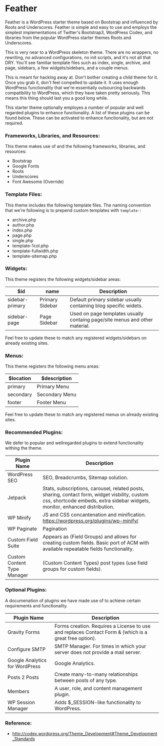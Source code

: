 # Feather

Feather is a WordPress starter theme based on Bootstrap and influenced by Roots and Underscores. Feather is simple and easy to use and employs the simplest implementations of Twitter's Bootstrap3, WordPress Codex, and libraries from the popular WordPress starter themes Roots and Underscores.

This is very near to a WordPress skeleton theme. There are no wrappers, no rewriting, no advanced configurations, no init scripts, and it's not all that DRY.  You'll see familiar template files such as index, single, archive, and page, sidebars, a few widgets/sidebars, and a couple menus.

This is meant for hacking away at. Don't bother creating a child theme for it. Once you grab it, don't feel compelled to update it. It uses enough WordPress functionality that we're essentially outsourcing backwards compatibility to WordPress, which they have taken pretty seriously. This means this thing should last you a good long while.

This starter theme optionally employes a number of popular and well regarded plugins to enhance functionality. A list of these plugins can be found below. These can be activated to enhance functionality, but are not required.

### Frameworks, Libraries, and Resources:

This theme makes use of and the following frameworks, libraries, and resources:

* Bootstrap
* Google Fonts
* Roots
* Underscores
* Font Awesome (Override)

### Template Files:

This theme includes the following template files. The naming convention that we're following is to prepend custom templates with `template-`:

* archive.php
* author.php
* index.php
* page.php
* single.php
* template-1col.php
* template-fullwidth.php
* template-sitemap.php

### Widgets:

This theme registers the following widgets/sidebar areas:

$id | name | Description
------------ | ------------- | -------------
sidebar-primary | Primary Sidebar | Default primary sidebar usually containing blog specific widets.
sidebar-page | Page Sidebar | Used on page templates usually containg page/site menus and other material.

Feel free to update these to match any registered widgets/sidebars on already existing sites.

### Menus:

This theme registers the following menu areas:

$location | $description
------------ | -------------
primary | Primary Menu
secondary | Secondary Menu
footer | Footer Menu

Feel free to update these to match any registered menus on already existing sites.

### Recommended Plugins:

We defer to popular and wellregarded plugins to extend functionality withing the theme. 

Plugin Name | Description
------------ | -------------
WordPress SEO | SEO, Breadcrumbs, Sitemap solution.
Jetpack | Stats, subscriptions, carousel, related posts, sharing, contact form, widget visbility, custom css, shortcode embeds, extra sidebar widgets, monitor, enhanced distribution.
WP Minify | JS and CSS concantenation and minification. https://wordpress.org/plugins/wp-minify/
WP Paginate | Pagination
Custom Field Suite | Appears as (Field Groups) and allows for creating custom fields. Basic port of ACM with available repeatable fields functionality.
Custom Content Type Manager | (Custom Content Types) post types (use field groups for custom fields).

### Optional Plugins:

A documenation of plugins we have made use of to achieve certain requirements and functionality.

Plugin Name | Description
------------ | -------------
Gravity Forms | Forms creation. Requires a License to use and replaces Contact Form & (which is a great free option).
Configure SMTP | SMTP Manager. For times in which your server does not provide a mail server.
Google Analytics for WordPress | Google Analytics.
Posts 2 Posts | Create many-to-many relationships between posts of any type.
Members | A user, role, and content management plugin.
WP Session Manager | Adds $_SESSION-like functionality to WordPress.

### Reference:

* <http://codex.wordpress.org/Theme_Development#Theme_Development_Standards>




